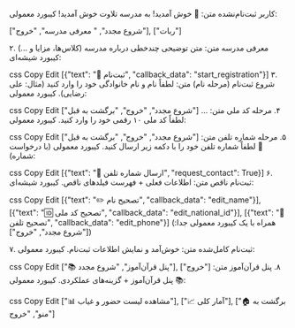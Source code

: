 کاربر ثبت‌نام‌نشده
متن:
🌟 خوش آمدید! به مدرسه تلاوت خوش آمدید!
کیبورد معمولی:


["شروع مجدد", " معرفی مدرسه", "خروج"],
["ربات"]

۲. معرفی مدرسه
متن:
متن توضیحی چندخطی درباره مدرسه (کلاس‌ها، مزایا و ...)
کیبورد شیشه‌ای:

css
Copy
Edit
[{"text": "📝 ثبت‌نام", "callback_data": "start_registration"}]
۳. شروع ثبت‌نام (مرحله نام)
متن:
لطفاً نام و نام خانوادگی خود را وارد کنید (مثال: علی رضایی).
کیبورد معمولی:

css
Copy
Edit
["شروع مجدد", "خروج", "برگشت به قبل"]
۴. مرحله کد ملی
متن:
... لطفاً کد ملی ۱۰ رقمی خود را وارد کنید.
کیبورد معمولی:

css
Copy
Edit
["شروع مجدد", "خروج", "برگشت به قبل"]
۵. مرحله شماره تلفن
متن:
📱 لطفاً شماره تلفن خود را با دکمه زیر ارسال کنید.
کیبورد معمولی (با درخواست شماره):

css
Copy
Edit
[{"text": "📱 ارسال شماره تلفن", "request_contact": True}]
۶. ثبت‌نام ناقص
متن:
اطلاعات فعلی + فهرست فیلدهای ناقص.
کیبورد شیشه‌ای:

css
Copy
Edit
[{"text": "✏️ تصحیح نام", "callback_data": "edit_name"}],
[{"text": "🆔 تصحیح کد ملی", "callback_data": "edit_national_id"}],
[{"text": "📱 تصحیح تلفن", "callback_data": "edit_phone"}]
(همراه با یک کیبورد معمولی جدا: ["شروع مجدد", "خروج"])

۷. ثبت‌نام کامل‌شده
متن:
خوش‌آمد و نمایش اطلاعات ثبت‌نام.
کیبورد معمولی:

css
Copy
Edit
["📚 پنل قرآن‌آموز", "شروع مجدد"],
["خروج"]
۸. پنل قرآن‌آموز
متن:
📚 پنل قرآن‌آموز + گزینه‌های عملکردی.
کیبورد معمولی:

css
Copy
Edit
["📊 مشاهده لیست حضور و غیاب"],
["📈 آمار کلی"],
["🏠 برگشت به منو", "خروج"]